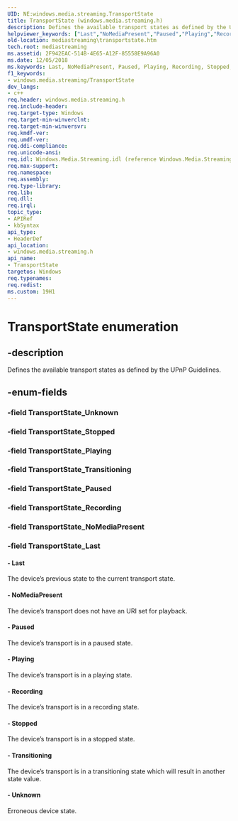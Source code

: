 ```yaml
---
UID: NE:windows.media.streaming.TransportState
title: TransportState (windows.media.streaming.h)
description: Defines the available transport states as defined by the UPnP Guidelines.
helpviewer_keywords: ["Last","NoMediaPresent","Paused","Playing","Recording","Stopped","Transitioning","TransportState","TransportState enumeration [Media Streaming API]","Unknown","mediastreaming.transportstate","windows/Last","windows/NoMediaPresent","windows/Paused","windows/Playing","windows/Recording","windows/Stopped","windows/Transitioning","windows/TransportState","windows/Unknown"]
old-location: mediastreaming\transportstate.htm
tech.root: mediastreaming
ms.assetid: 2F942EAC-514B-4E65-A12F-85558E9A96A0
ms.date: 12/05/2018
ms.keywords: Last, NoMediaPresent, Paused, Playing, Recording, Stopped, Transitioning, TransportState, TransportState enumeration [Media Streaming API], Unknown, mediastreaming.transportstate, windows/Last, windows/NoMediaPresent, windows/Paused, windows/Playing, windows/Recording, windows/Stopped, windows/Transitioning, windows/TransportState, windows/Unknown
f1_keywords:
- windows.media.streaming/TransportState
dev_langs:
- c++
req.header: windows.media.streaming.h
req.include-header: 
req.target-type: Windows
req.target-min-winverclnt: 
req.target-min-winversvr: 
req.kmdf-ver: 
req.umdf-ver: 
req.ddi-compliance: 
req.unicode-ansi: 
req.idl: Windows.Media.Streaming.idl (reference Windows.Media.Streaming.idl)
req.max-support: 
req.namespace: 
req.assembly: 
req.type-library: 
req.lib: 
req.dll: 
req.irql: 
topic_type:
- APIRef
- kbSyntax
api_type:
- HeaderDef
api_location:
- windows.media.streaming.h
api_name:
- TransportState
targetos: Windows
req.typenames: 
req.redist: 
ms.custom: 19H1
---
```


# TransportState enumeration


## -description


Defines the available transport states as defined by the UPnP Guidelines.


## -enum-fields




### -field TransportState_Unknown


### -field TransportState_Stopped


### -field TransportState_Playing


### -field TransportState_Transitioning


### -field TransportState_Paused


### -field TransportState_Recording


### -field TransportState_NoMediaPresent


### -field TransportState_Last




#### - Last

The device’s previous state to the current transport state.


#### - NoMediaPresent

The device’s transport  does not have an URI set for playback.


#### - Paused

The device’s transport  is in a paused state.


#### - Playing

The device’s transport  is in a playing state.


#### - Recording

The device’s transport  is in a recording state.


#### - Stopped

The device’s transport  is in a stopped state.


#### - Transitioning

The device’s transport  is in a transitioning state which will result in another state value.


#### - Unknown

Erroneous device state.


